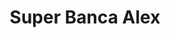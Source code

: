 ---
title: "Super Banca Alex"
url: /la-vega/super-banca-alex-avenida-pedro-a-rivera/
shop: Lotterie
---